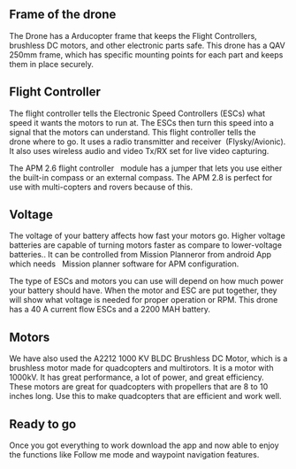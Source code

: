 ## Frame of the drone

The Drone has a Arducopter frame that keeps the Flight Controllers, brushless DC motors, and other electronic parts safe. This drone has a QAV 250mm frame, which has specific mounting points for each part and keeps them in place securely.

## Flight Controller

The flight controller tells the Electronic Speed Controllers (ESCs) what speed it wants the motors to run at. The ESCs then turn this speed into a signal that the motors can understand. This flight controller tells the drone where to go.
It uses a radio transmitter and receiver  (Flysky/Avionic). It also uses wireless audio and video Tx/RX set for live video capturing.

The APM 2.6 flight controller   module has a jumper that lets you use either the built-in compass or an external compass. The APM 2.8 is perfect for use with multi-copters and rovers because of this.

## Voltage

The voltage of your battery affects how fast your motors go. Higher voltage batteries are capable of turning motors faster as compare to lower-voltage batteries..
It can be controlled from Mission Planneror from android App which needs   Mission planner software for APM configuration.

The type of ESCs and motors you can use will depend on how much power your battery should have. When the motor and ESC are put together, they will show what voltage is needed for proper operation or RPM. This drone has a 40 A current flow ESCs and a 2200 MAH battery.

## Motors

We have also used the A2212 1000 KV BLDC Brushless DC Motor, which is a brushless motor made for quadcopters and multirotors. It is a motor with 1000kV. It has great performance, a lot of power, and great efficiency. These motors are great for quadcopters with propellers that are 8 to 10 inches long. Use this to make quadcopters that are efficient and work well.

## Ready to go

Once you got everything to work download the app and now able to enjoy the functions like Follow me mode and waypoint navigation features.
